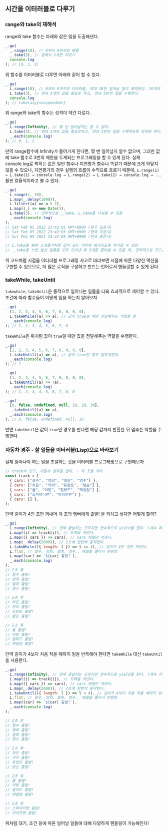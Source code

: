 ﻿## 시간을 이터러블로 다루기

### range와 take의 재해석

range와 take 함수는 아래와 같은 일을 도출해낸다.

```jsx
_.go(
  _.range(10), // 0부터 9까지의 배열
  _.take(3), // 앞에서 3개만 자르기
  console.log
); // [0, 1, 2]
```

위 함수를 이터러블로 다루면 아래와 같이 할 수 있다.

```jsx
_.go(
  L.range(10), // 0부터 9까지의 이터러블, 최대 10번 일어날 일이 예약된다. 10개의 배열을 만들겠다가 아닌 계획을 의미함
  L.take(3), // 최대 3개의 값을 필요로 하고, 최대 3번의 일을 수행한다.
  console.log
); // takeLazy{<suspended>}
```

위 range와 take의 함수는 성격이 약간 다르다.

```jsx
_.go(
  L.range(Infinity), // 몇 번 일어날지는 알 수 없다.
  L.take(3), // 최대 3개의 값을 필요로하고, 최대 3번의 일을 수행하도록 최적화 한다.
  _.each(console.log)
); // 0, 1, 2
```

만약 range함수에 Infinity가 들어가게 된다면, 몇 번 일어날지 알수 없으며, 그러한 값에 take 함수로 3번의 제한을 두게되는 프로그래밍을 할 수 있게 된다. 실제 console.log로 찍히는 값은 일반 함수나 지연평가 함수나 똑같기 때문에 크게 와닿지 않을 수 있으나, 지연평가의 경우 실행의 흐름이 수직으로 흐르기 때문에, `L.range(1) → L.take(1) → console.log → L.range(2) → L.take(2) → console.log → ...` 훨씬 효율적이라고 볼 수 있다.

```jsx
_.go(
  L.range(1, 10),
  L.map(_.delay(1000)),
  L.filter((a) => a % 2),
  L.map((_) => new Date()),
  L.take(3), // 전략적으로 _.take, L.take를 나눠쓸 수 있음
  _.each(console.log)
);
// Sat Feb 05 2022 23:42:01 GMT+0900 (한국 표준시)
// Sat Feb 05 2022 23:42:03 GMT+0900 (한국 표준시)
// Sat Feb 05 2022 23:42:05 GMT+0900 (한국 표준시)

// L.take를 쓸면 스케줄러처럼 값이 모두 이후에 평가되도록 처리할 수 있음
// _.take를 쓰면 앞선 일들을 모두 모아낸 후 3개를 뽑아낼 수 있음 즉, 전략적으로 코드를 짤 수 있다.
```

위 코드처럼 시점을 이터러블 프로그래밍 사고로 바라보면 시점에 따른 다양한 액션을 구현할 수 있으므로, 더 많은 로직을 구성하고 만드는 언어로서 핸들링할 수 있게 된다.

### takeWhile, takeUntil

`takewhile`, `takeUntil`은 동적으로 일어나는 일들을 더욱 효과적으로 제어할 수 있다.
조건에 따라 함수들이 어떻게 일을 하는지 알아보자

```jsx
_.go(
  [1, 2, 3, 4, 5, 6, 7, 8, 0, 0, 0],
  L.takeWhile((a) => a), // 값이 true일 때만 전달해주는 역할을 함
  _.each(console.log)
); // 1, 2, 3, 4, 5, 6, 7, 8
```

`takeWhile`은 위처럼 값이 `true`일 때만 값을 전달해주는 역할을 수행한다.

```jsx
_.go(
  [1, 2, 3, 4, 5, 6, 7, 8, 0, 0, 0],
  L.takeUntil((a) => a), // 값이 true인 경우 멈추게된다.
  _.each(console.log)
); // 1

_.go(
  [1, 2, 3, 4, 5, 6, 7, 8, 0, 0, 0],
  L.takeUntil((a) => !a),
  _.each(console.log)
); // 1, 2, 3, 4, 5, 6, 7, 8, 0

_.go(
  [0, false, undefined, null, 10, 20, 30],
  _.takeUntil((a) => a),
  _.each(console.log)
); // 0, false, undefined, null, 10
```

반면 `takeUntil`은 값이 `true`인 경우를 만나면 해당 값까지 반환한 뒤 멈추는 역할을 수행한다.

### 자동차 경주 - 할 일들을 이터러블(Lisp)으로 바라보기

실제 일어나야 하는 일을 조절하는 것을 이터러블 프로그래밍으로 구현해보자

```jsx
// track이 있고, 자동차 경주를 한다. - 각 조를 의미
const track = [
  { cars: ["철수", "영희", "철희", "영수"] },
  { cars: ["하든", "커리", "듀란트", "탐슨"] },
  { cars: ["폴", "어빙", "릴라드", "맥컬럼"] },
  { cars: ["스파이더맨", "아이언맨"] },
  { cars: [] },
];
```

만약 길이가 4인 조만 꺼내어 각 조의 멤버에게 출발! 을 외치고 싶다면 어떻게 할까?

```jsx
_.go(
  L.range(Infinity), // 언제 끝날지는 모르지만 연속적으로 yield를 한다. (계속 리스트가 추가되는 경우)
  L.map((i) => track[i]), // 트랙을 꺼낸다.
  L.map(({ cars }) => cars), // cars 배열만 꺼낸다.
  L.map(_.delay(2000)), // 2초에 한번씩 동작한다.
  L.takeWhile(({ length: l }) => l == 4), // 길이가 4인 것만 꺼낸다.
  L.flat, // 철수, 영희, 철희, 영수.. 배열을 풀어서 반환함
  L.map((car) => `${car} 출발!`),
  _.each(console.log)
);
// 2초 후
// 철수 출발!
// 영희 출발!
// 철희 출발!
// 영수 출발!

// 2초 후
// 하든 출발!
// 커리 출발!
// 듀란트 출발!
// 탐슨 출발!

// 2초 후
// 폴 출발!
// 어빙 출발!
// 릴라드 출발!
// 맥컬럼 출발!
```

만약 길이가 4보다 처음 작을 때까지 일을 반복해야 한다면 `takeWhile` 대신 `takeUntil`을 사용한다.

```jsx
_.go(
  L.range(Infinity), // 언제 끝날지는 모르지만 연속적으로 yield를 한다. (계속 리스트가 추가되는 경우)
  L.map((i) => track[i]), // 트랙을 꺼낸다.
  L.map(({ cars }) => cars), // cars 배열만 꺼낸다.
  L.map(_.delay(2000)), // 2초에 한번씩 동작한다.
  L.takeUntil(({ length: l }) => l < 4), // 길이가 4보다 처음 작을 때까지 반복한다.
  L.flat, // 철수, 영희, 철희, 영수.. 배열을 풀어서 반환함
  L.map((car) => `${car} 출발!`),
  _.each(console.log)
);

// 2초 후
// 철수 출발!
// 영희 출발!
// 철희 출발!
// 영수 출발!

// 2초 후
// 하든 출발!
// 커리 출발!
// 듀란트 출발!
// 탐슨 출발!

// 2초 후
// 폴 출발!
// 어빙 출발!
// 릴라드 출발!
// 맥컬럼 출발!

// 2초 후
// 스파이더맨 출발!
// 아이언맨 출발!
```

위처럼 대기, 조건 등에 따른 일어날 일들에 대해 다양하게 핸들링이 가능해진다!
